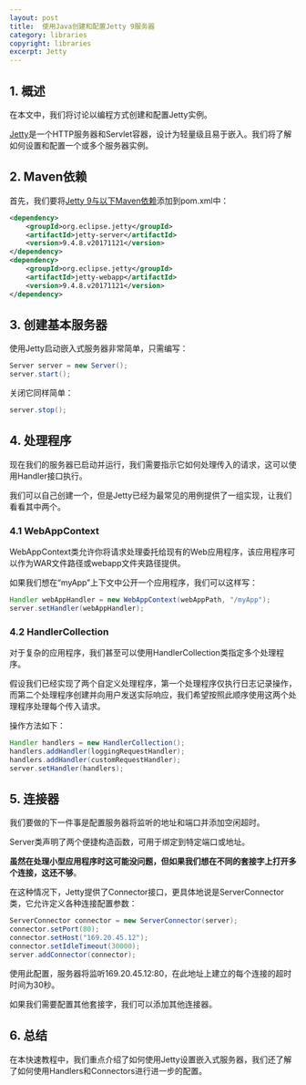 ```yaml
---
layout: post
title:  使用Java创建和配置Jetty 9服务器
category: libraries
copyright: libraries
excerpt: Jetty
---
```


## 1. 概述

在本文中，我们将讨论以编程方式创建和配置Jetty实例。

[Jetty](https://www.eclipse.org/jetty/)是一个HTTP服务器和Servlet容器，设计为轻量级且易于嵌入。我们将了解如何设置和配置一个或多个服务器实例。

## 2. Maven依赖

首先，我们要将[Jetty 9与以下Maven依赖](https://mvnrepository.com/artifact/org.eclipse.jetty/jetty-server)添加到pom.xml中：

```xml
<dependency>
    <groupId>org.eclipse.jetty</groupId>
    <artifactId>jetty-server</artifactId>
    <version>9.4.8.v20171121</version>
</dependency>
<dependency>
    <groupId>org.eclipse.jetty</groupId>
    <artifactId>jetty-webapp</artifactId>
    <version>9.4.8.v20171121</version>
</dependency>
```

## 3. 创建基本服务器

使用Jetty启动嵌入式服务器非常简单，只需编写：

```java
Server server = new Server();
server.start();
```

关闭它同样简单：

```java
server.stop();
```

## 4. 处理程序

现在我们的服务器已启动并运行，我们需要指示它如何处理传入的请求，这可以使用Handler接口执行。

我们可以自己创建一个，但是Jetty已经为最常见的用例提供了一组实现，让我们看看其中两个。

### 4.1 WebAppContext

WebAppContext类允许你将请求处理委托给现有的Web应用程序，该应用程序可以作为WAR文件路径或webapp文件夹路径提供。

如果我们想在“myApp”上下文中公开一个应用程序，我们可以这样写：

```java
Handler webAppHandler = new WebAppContext(webAppPath, "/myApp");
server.setHandler(webAppHandler);
```

### 4.2 HandlerCollection

对于复杂的应用程序，我们甚至可以使用HandlerCollection类指定多个处理程序。

假设我们已经实现了两个自定义处理程序，第一个处理程序仅执行日志记录操作，而第二个处理程序创建并向用户发送实际响应，我们希望按照此顺序使用这两个处理程序处理每个传入请求。

操作方法如下：

```java
Handler handlers = new HandlerCollection();
handlers.addHandler(loggingRequestHandler);
handlers.addHandler(customRequestHandler);
server.setHandler(handlers);
```

## 5. 连接器

我们要做的下一件事是配置服务器将监听的地址和端口并添加空闲超时。

Server类声明了两个便捷构造函数，可用于绑定到特定端口或地址。

**虽然在处理小型应用程序时这可能没问题，但如果我们想在不同的套接字上打开多个连接，这还不够**。

在这种情况下，Jetty提供了Connector接口，更具体地说是ServerConnector类，它允许定义各种连接配置参数：

```java
ServerConnector connector = new ServerConnector(server);
connector.setPort(80);
connector.setHost("169.20.45.12");
connector.setIdleTimeout(30000);
server.addConnector(connector);
```

使用此配置，服务器将监听169.20.45.12:80，在此地址上建立的每个连接的超时时间为30秒。

如果我们需要配置其他套接字，我们可以添加其他连接器。

## 6. 总结

在本快速教程中，我们重点介绍了如何使用Jetty设置嵌入式服务器，我们还了解了如何使用Handlers和Connectors进行进一步的配置。